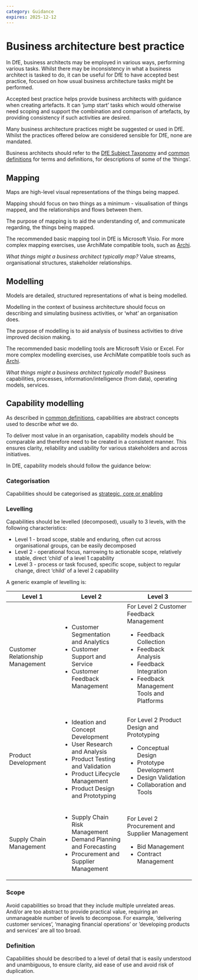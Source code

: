 ```yaml
---
category: Guidance
expires: 2025-12-12
---
```


# Business architecture best practice

In DfE, business architects may be employed in various ways, performing various tasks. Whilst there may be inconsistency in what a business architect is tasked to do, it can be useful for DfE to have accepted best practice, focused on how usual business architecture tasks might be performed.

Accepted best practice helps provide business architects with guidance when creating artefacts. It can ‘jump start’ tasks which would otherwise need scoping and support the combination and comparison of artefacts, by providing consistency if such activities are desired.

Many business architecture practices might be suggested or used in DfE. Whilst the practices offered below are considered sensible for DfE, none are mandated.

Business architects should refer to the [DfE Subject Taxonomy](https://educationgovuk.sharepoint.com/sites/lvedfe00014) and [common definitions](../common-definitions/) for terms and definitions, for descriptions of some of the ‘things’.


## Mapping

Maps are high-level visual representations of the things being mapped.

Mapping should focus on two things as a minimum - visualisation of things mapped, and the relationships and flows between them.

The purpose of mapping is to aid the understanding of, and communicate regarding, the things being mapped.

The recommended basic mapping tool in DfE is Microsoft Visio. For more complex mapping exercises, use ArchiMate compatible tools, such as [Archi](https://www.archimatetool.com/).

*What things might a business architect typically map?* Value streams, organisational structures, stakeholder relationships.


## Modelling

Models are detailed, structured representations of what is being modelled.

Modelling in the context of business architecture should focus on describing and simulating business activities, or ‘what’ an organisation does.

The purpose of modelling is to aid analysis of business activities to drive improved decision making.

The recommended basic modelling tools are Microsoft Visio or Excel. For more complex modelling exercises, use ArchiMate compatible tools such as [Archi](https://www.archimatetool.com/).

*What things might a business architect typically model?* Business capabilities, processes, information/intelligence (from data), operating models, services.


## Capability modelling

As described in [common definitions](../common-definitions/#capability), capabilities are abstract concepts used to describe *what* we do.

To deliver most value in an organisation, capability models should be comparable and therefore need to be created in a consistent manner. This ensures clarity, reliability and usability for various stakeholders and across initiatives.

In DfE, capability models should follow the guidance below:

### Categorisation

Capabilities should be categorised as [strategic, core or enabling](../common-definitions/#capability)

### Levelling

Capabilities should be levelled (decomposed), usually to 3 levels, with the following characteristics:

* Level 1 - broad scope, stable and enduring, often cut across organisational groups, can be easily decomposed
* Level 2 - operational focus, narrowing to actionable scope, relatively stable, direct ‘child’ of a level 1 capability
* Level 3 - process or task focused, specific scope, subject to regular change, direct ‘child’ of a level 2 capability

A generic example of levelling is:

|Level 1| Level 2|Level 3|
|-----------|-----------|-----------|
|Customer Relationship Management|<ul><li>Customer Segmentation and Analytics</li><li>Customer Support and Service</li><li>Customer Feedback Management|For Level 2 Customer Feedback Management<ul><li>Feedback Collection</li><li>Feedback Analysis</li><li>Feedback Integration</li><li>Feedback Management Tools and Platforms|
|Product Development|<ul><li>Ideation and Concept Development</li><li>User Research and Analysis</li><li>Product Testing and Validation</li><li>Product Lifecycle Management</li><li>Product Design and Prototyping|For Level 2 Product Design and Prototyping<ul><li>Conceptual Design</li><li>Prototype Development</li><li>Design Validation</li><li>Collaboration and Tools|
|Supply Chain Management|<ul><li>Supply Chain Risk Management</li><li>Demand Planning and Forecasting</li><li>Procurement and Supplier Management|For Level 2 Procurement and Supplier Management<ul><li>Bid Management</li><li>Contract Management|

### Scope

Avoid capabilities so broad that they include multiple unrelated areas. And/or are too abstract to provide practical value, requiring an unmanageable number of levels to decompose. For example, ‘delivering customer services’, ‘managing financial operations’ or ’developing products and services’ are all too broad. 

### Definition

Capabilities should be described to a level of detail that is easily understood and unambiguous, to ensure clarity, aid ease of use and avoid risk of duplication.
